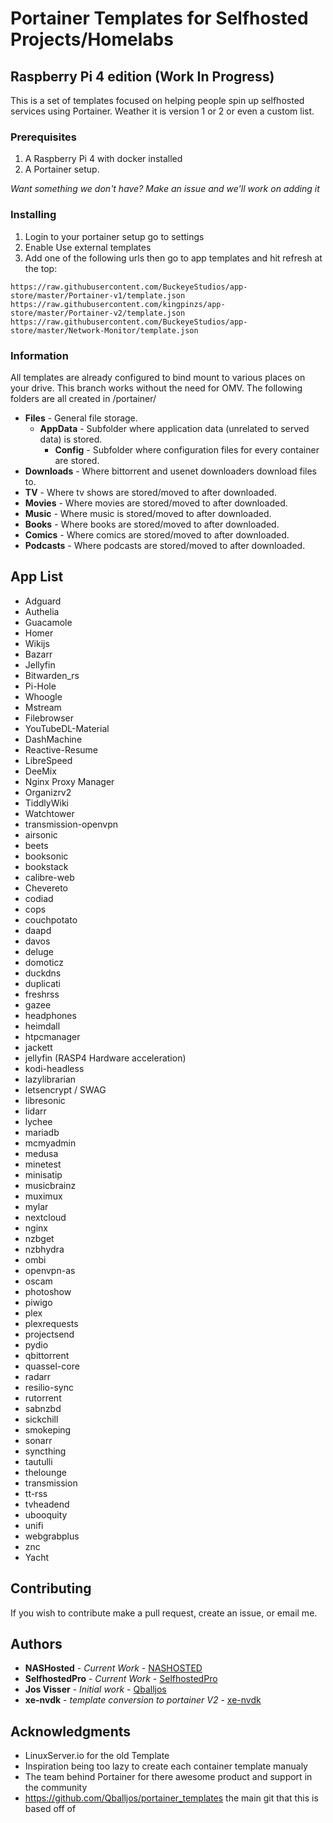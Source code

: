 # Portainer Templates for Selfhosted Projects/Homelabs
## Raspberry Pi 4 edition (Work In Progress)

This is a set of templates focused on helping people spin up selfhosted services using Portainer. Weather it is version 1 or 2 or even a custom list.

### Prerequisites

1. A Raspberry Pi 4 with docker installed
2. A Portainer setup.

*Want something we don't have? Make an issue and we'll work on adding it*

### Installing

1. Login to your portainer setup go to settings
2. Enable Use external templates
3. Add one of the following urls then go to app templates and hit refresh at the top:

`https://raw.githubusercontent.com/BuckeyeStudios/app-store/master/Portainer-v1/template.json`
`https://raw.githubusercontent.com/kingpinzs/app-store/master/Portainer-v2/template.json`
`https://raw.githubusercontent.com/BuckeyeStudios/app-store/master/Network-Monitor/template.json`

### Information
All templates are already configured to bind mount to various places on your drive. This branch works without the need for OMV. The following folders are all created in /portainer/

* **Files** - General file storage.
  * **AppData** - Subfolder where application data (unrelated to served data) is stored.
    * **Config** - Subfolder where configuration files for every container are stored.
* **Downloads** - Where bittorrent and usenet downloaders download files to.
* **TV** - Where tv shows are stored/moved to after downloaded.
* **Movies** - Where movies are stored/moved to after downloaded.
* **Music** - Where music is stored/moved to after downloaded.
* **Books** - Where books are stored/moved to after downloaded.
* **Comics** - Where comics are stored/moved to after downloaded.
* **Podcasts** - Where podcasts are stored/moved to after downloaded.

## App List

- Adguard
- Authelia
- Guacamole
- Homer
- Wikijs
- Bazarr
- Jellyfin
- Bitwarden_rs
- Pi-Hole
- Whoogle
- Mstream
- Filebrowser
- YouTubeDL-Material
- DashMachine
- Reactive-Resume
- LibreSpeed
- DeeMix
- Nginx Proxy Manager
- Organizrv2
- TiddlyWiki
- Watchtower
- transmission-openvpn
- airsonic
- beets
- booksonic
- bookstack
- calibre-web
- Chevereto
- codiad
- cops
- couchpotato
- daapd
- davos
- deluge
- domoticz
- duckdns
- duplicati
- freshrss
- gazee
- headphones
- heimdall
- htpcmanager
- jackett
- jellyfin (RASP4 Hardware acceleration)
- kodi-headless
- lazylibrarian
- letsencrypt / SWAG
- libresonic
- lidarr
- lychee
- mariadb
- mcmyadmin
- medusa
- minetest
- minisatip
- musicbrainz
- muximux
- mylar
- nextcloud
- nginx
- nzbget
- nzbhydra
- ombi
- openvpn-as
- oscam
- photoshow
- piwigo
- plex
- plexrequests
- projectsend
- pydio
- qbittorrent
- quassel-core
- radarr
- resilio-sync
- rutorrent
- sabnzbd
- sickchill
- smokeping
- sonarr
- syncthing
- tautulli
- thelounge
- transmission
- tt-rss
- tvheadend
- ubooquity
- unifi
- webgrabplus
- znc
- Yacht

## Contributing

If you wish to contribute make a pull request, create an issue, or email me.

## Authors
* **NASHosted** - *Current Work* - [NASHOSTED](https://github.com/nashosted)
* **SelfhostedPro** - *Current Work* - [SelfhostedPro](https://github.com/SelfhostedPro)
* **Jos Visser** - *Initial work* - [Qballjos](https://github.com/Qballjos)
* **xe-nvdk** - *template conversion to portainer V2* - [xe-nvdk](https://github.com/xe-nvdk)


## Acknowledgments

* LinuxServer.io for the old Template
* Inspiration being too lazy to create each container template manualy
* The team behind Portainer for there awesome product and support in the community
* https://github.com/Qballjos/portainer_templates the main git that this is based off of
